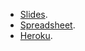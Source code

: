 
- [Slides](https://docs.google.com/presentation/d/1vLy4o36_WoeRNlLj6yH0oxkkft3mEw6uO7U-bVdBiCg/edit?usp=sharing).
- [Spreadsheet](https://docs.google.com/spreadsheets/d/1-gw56vE4Z0TI9368AS7HzIAU_4xxmiOefC-0R6Af6bI/edit?usp=sharing).
- [Heroku](https://mr-cocktail-live-447.herokuapp.com/cocktails).
